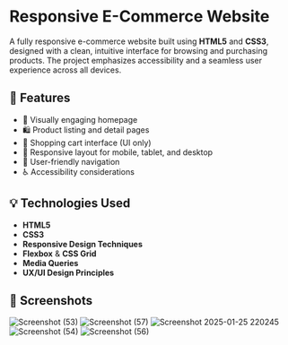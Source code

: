 # Responsive E-Commerce Website

A fully responsive e-commerce website built using **HTML5** and **CSS3**, designed with a clean, intuitive interface for browsing and purchasing products. The project emphasizes accessibility and a seamless user experience across all devices.

## 🌟 Features

- 🎯 Visually engaging homepage  
- 🛍️ Product listing and detail pages  
- 🛒 Shopping cart interface (UI only)  
- 📱 Responsive layout for mobile, tablet, and desktop  
- 🧭 User-friendly navigation  
- ♿ Accessibility considerations

## 💡 Technologies Used

- **HTML5**
- **CSS3**
- **Responsive Design Techniques**
- **Flexbox** & **CSS Grid**
- **Media Queries**
- **UX/UI Design Principles**

## 📸 Screenshots

![Screenshot (53)](https://github.com/user-attachments/assets/3d12bc0e-bb4e-4da8-ad17-8bbdf40e1f35)
![Screenshot (57)](https://github.com/user-attachments/assets/8b2c3487-5b9a-489b-a1ab-68c51ffb902c)
![Screenshot 2025-01-25 220245](https://github.com/user-attachments/assets/138a28ac-59ad-446c-a694-15b14e7a3293)
![Screenshot (54)](https://github.com/user-attachments/assets/281e61b7-d8d3-4c26-a5b6-41ee97d2fbba)
![Screenshot (56)](https://github.com/user-attachments/assets/84526011-61c9-4df2-886e-9eb11e2aeb58)

